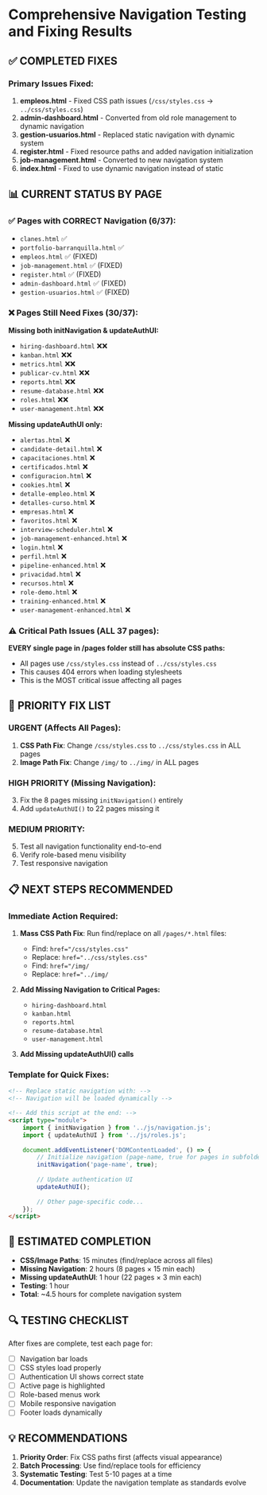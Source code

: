 # Comprehensive Navigation Testing and Fixing Results

## ✅ COMPLETED FIXES

### **Primary Issues Fixed:**

1. **empleos.html** - Fixed CSS path issues (`/css/styles.css` → `../css/styles.css`)
2. **admin-dashboard.html** - Converted from old role management to dynamic navigation
3. **gestion-usuarios.html** - Replaced static navigation with dynamic system
4. **register.html** - Fixed resource paths and added navigation initialization
5. **job-management.html** - Converted to new navigation system
6. **index.html** - Fixed to use dynamic navigation instead of static

## 📊 CURRENT STATUS BY PAGE

### ✅ **Pages with CORRECT Navigation** (6/37):
- `clanes.html` ✅
- `portfolio-barranquilla.html` ✅ 
- `empleos.html` ✅ (FIXED)
- `job-management.html` ✅ (FIXED)
- `register.html` ✅ (FIXED)
- `admin-dashboard.html` ✅ (FIXED)
- `gestion-usuarios.html` ✅ (FIXED)

### ❌ **Pages Still Need Fixes** (30/37):
**Missing both initNavigation & updateAuthUI:**
- `hiring-dashboard.html` ❌❌
- `kanban.html` ❌❌
- `metrics.html` ❌❌
- `publicar-cv.html` ❌❌
- `reports.html` ❌❌
- `resume-database.html` ❌❌
- `roles.html` ❌❌
- `user-management.html` ❌❌

**Missing updateAuthUI only:**
- `alertas.html` ❌
- `candidate-detail.html` ❌
- `capacitaciones.html` ❌
- `certificados.html` ❌
- `configuracion.html` ❌
- `cookies.html` ❌
- `detalle-empleo.html` ❌
- `detalles-curso.html` ❌
- `empresas.html` ❌
- `favoritos.html` ❌
- `interview-scheduler.html` ❌
- `job-management-enhanced.html` ❌
- `login.html` ❌
- `perfil.html` ❌
- `pipeline-enhanced.html` ❌
- `privacidad.html` ❌
- `recursos.html` ❌
- `role-demo.html` ❌
- `training-enhanced.html` ❌
- `user-management-enhanced.html` ❌

### ⚠️ **Critical Path Issues** (ALL 37 pages):
**EVERY single page in /pages folder still has absolute CSS paths:**
- All pages use `/css/styles.css` instead of `../css/styles.css`
- This causes 404 errors when loading stylesheets
- This is the MOST critical issue affecting all pages

## 🚨 PRIORITY FIX LIST

### **URGENT (Affects All Pages):**
1. **CSS Path Fix**: Change `/css/styles.css` to `../css/styles.css` in ALL pages
2. **Image Path Fix**: Change `/img/` to `../img/` in ALL pages

### **HIGH PRIORITY (Missing Navigation):**
3. Fix the 8 pages missing `initNavigation()` entirely
4. Add `updateAuthUI()` to 22 pages missing it

### **MEDIUM PRIORITY:**
5. Test all navigation functionality end-to-end
6. Verify role-based menu visibility
7. Test responsive navigation

## 📋 NEXT STEPS RECOMMENDED

### **Immediate Action Required:**
1. **Mass CSS Path Fix**: Run find/replace on all `/pages/*.html` files:
   - Find: `href="/css/styles.css"`
   - Replace: `href="../css/styles.css"`
   - Find: `href="/img/`
   - Replace: `href="../img/`

2. **Add Missing Navigation to Critical Pages:**
   - `hiring-dashboard.html`
   - `kanban.html`
   - `reports.html`
   - `resume-database.html`
   - `user-management.html`

3. **Add Missing updateAuthUI() calls**

### **Template for Quick Fixes:**

```html
<!-- Replace static navigation with: -->
<!-- Navigation will be loaded dynamically -->

<!-- Add this script at the end: -->
<script type="module">
    import { initNavigation } from '../js/navigation.js';
    import { updateAuthUI } from '../js/roles.js';
    
    document.addEventListener('DOMContentLoaded', () => {
        // Initialize navigation (page-name, true for pages in subfolder)
        initNavigation('page-name', true);
        
        // Update authentication UI
        updateAuthUI();
        
        // Other page-specific code...
    });
</script>
```

## 🎯 ESTIMATED COMPLETION

- **CSS/Image Paths**: 15 minutes (find/replace across all files)
- **Missing Navigation**: 2 hours (8 pages × 15 min each)
- **Missing updateAuthUI**: 1 hour (22 pages × 3 min each)  
- **Testing**: 1 hour
- **Total**: ~4.5 hours for complete navigation system

## 🔍 TESTING CHECKLIST

After fixes are complete, test each page for:
- [ ] Navigation bar loads
- [ ] CSS styles load properly
- [ ] Authentication UI shows correct state
- [ ] Active page is highlighted
- [ ] Role-based menus work
- [ ] Mobile responsive navigation
- [ ] Footer loads dynamically

## 💡 RECOMMENDATIONS

1. **Priority Order**: Fix CSS paths first (affects visual appearance)
2. **Batch Processing**: Use find/replace tools for efficiency  
3. **Systematic Testing**: Test 5-10 pages at a time
4. **Documentation**: Update the navigation template as standards evolve
